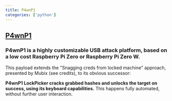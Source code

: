 ```yaml
---
title: P4wnP1
categories: ['python']
---
```

## [P4wnP1](https://github.com/RoganDawes/P4wnP1)

### P4wnP1 is a highly customizable USB attack platform, based on a low cost Raspberry Pi Zero or Raspberry Pi Zero W.



This payload extends the "Snagging creds from locked machine" approach, presented by Mubix (see credits), to its obvious successor:

**P4wnP1 LockPicker cracks grabbed hashes and unlocks the target on success, using its keyboard capabilities.** This happens fully automated, without further user interaction.
